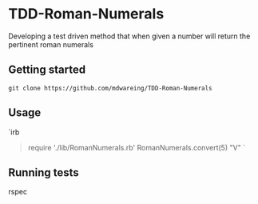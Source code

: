 # TDD-Roman-Numerals
Developing a test driven method that when given a number will return the pertinent roman numerals

## Getting started

`git clone https://github.com/mdwareing/TDD-Roman-Numerals`

## Usage

`irb
 > require './lib/RomanNumerals.rb'
 > RomanNumerals.convert(5)
 > "V"
 `

## Running tests

rspec
